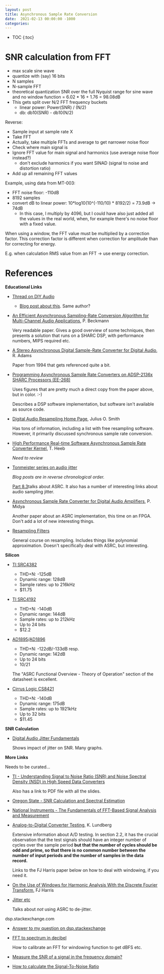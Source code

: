 ```yaml
---
layout: post
title: Asynchronous Sample Rate Conversion
date:  2021-02-13 00:00:00 -1000
categories:
---
```


* TOC
{:toc}

# SNR calculation from FFT

* max scale sine wave
* quantize with (say) 16 bits
* N samples
* N-sample FFT
* theoretical quantization SNR over the full Nyquist range for sine wave and no window function = 6.02 * 16 + 1.76 = 98.08dB
* This gets split over N/2 FFT frequency buckets
    * linear power: Power(SNR) / (N/2)
    * db: db10(SNR) - db10(N/2)

Reverse:
* Sample input at sample rate X
* Take FFT
* Actually, take multiple FFTs and average to get narrower noise floor
* Check where main signal is
* Ignore FFT value for main signal and harmonics (use average noise floor instead?)
    * don't exclude harmonics if you want SINAD (signal to noise and distortion ratio)
* Add up all remaining FFT values 

Example, using data from MT-003:

* FFT noise floor: -110dB
* 8192 samples
* convert dB to linear power: 10*log10(10^(-110/10) * 8192/2) =  73.9dB -> 74dB
    * In this case, I multiply by 4096, but I could have also just added all the values in the real world, when, 
      for example there's no noise floor with a fixed value.

When using a window, the FFT value must be multiplied by a correction factor.
This correction factor is different when correction for amplitude than for correcting for energy.

E.g. when calculation RMS value from an FFT -> use energy correction.

# References


**Educational Links**

* [Thread on DIY Audio](https://www.diyaudio.com/forums/digital-source/28814-asynchronous-sample-rate-conversion.html)

    * [Blog post about this](http://hifiduino.blogspot.com/2009/06/how-asynchronous-rate-conversion-works.html). Same author?

* [An Efficient Asynchronous Sampling-Rate Conversion Algorithm for Multi-Channel Audio Applications](https://dspconcepts.com/white-papers/efficient-asynchronous-sampling-rate-conversion-algorithm-multi-channel-audio), P. Beckmann

    Very readable paper. Gives a good overview of some techniques, then presents a solution that runs
    on a SHARC DSP, with performance numbers, MIPS required etc.

* [A Stereo Asynchronous Digital Sample-Rate Converter for Digital Audio](https://ieeexplore.ieee.org/document/280698), R. Adams

    Paper from 1994 that gets referenced quite a bit.

* [Programming Asynchronous Sample Rate Converters on ADSP-2136x SHARC Processors (EE-268)](https://www.analog.com/media/en/technical-documentation/application-notes/EE268v01.pdf)

    Uses figures that are pretty much a direct copy from the paper above, but in color. :-)

    Describes a DSP software implementation, but software isn't available as source code.

* [Digital Audio Resampling Home Page](https://ccrma.stanford.edu/~jos/resample/), Julius O. Smith

    Has tons of information, including a list with free resampling software. However, it primarily
    discussed synchronous sample rate conversion.

* [High Performance Real-time Software Asynchronous Sample Rate Converter Kernel](https://www.semanticscholar.org/paper/High-Performance-Real-time-Software-Asynchronous-Heeb/6b9e4440ff28326463f82766d54e17aef632ef08), T. Heeb

    *Need to review*

* [Tonmeister series on audio jitter](https://www.tonmeister.ca/wordpress/category/jitter/)

    *Blog posts are in reverse chronological order.*

    [Part 8.3](https://www.tonmeister.ca/wordpress/2018/08/30/jitter-part-8-3-sampling-rate-conversion/)talks about ASRC.
    It also has a number of interesting links about audio sampling jitter.

* [Asynchronous Sample Rate Converter for Digital Audio Amplifiers](https://www.semanticscholar.org/paper/Asynchronous-Sample-Rate-Converter-for-Digital-Midya-Roeckner/25b0e9e86e092563f3c6c9ae4f4fe553db29771d), P. Midya

    Another paper about an ASRC implementation, this time on an FPGA. Don't add a lot of new interesting things.

* [Resampling Filters](http://www.ee.ic.ac.uk/hp/staff/dmb/courses/DSPDF/01300_Resampling.pdf)

    General course on resampling. Includes things like polynomial approximation. Doesn't specifically 
    deal with ASRC, but interesting.

**Silicon**

* [TI SRC4382](https://www.ti.com/product/SRC4382)

    * THD+N: -125dB
    * Dynamic range: 128dB
    * Sample rates: up to 216kHz
    * $11.75

* [TI SRC4192](https://www.ti.com/product/SRC4192)

    * THD+N: -140dB
    * Dynamic range: 144dB
    * Sample rates: up to 212kHz
    * Up to 24 bits
    * $12.2


* [AD1895](https://www.analog.com/en/products/ad1895.html#product-overview)/[AD1896](https://www.analog.com/en/products/ad1896.html#product-overview)

    * THD+N: -122dB/-133dB resp.
    * Dynamic range: 142dB 
    * Up to 24 bits
    * $10/$21

    The "ASRC Functional Overview - Theory of Operation" section of the datasheet is excellent.

* [Cirrus Logic CS8421](https://www.cirrus.com/products/cs8421/)

    * THD+N: -140dB
    * Dynamic range: 175dB
    * Sample rates: up to 1921kHz
    * Up to 32 bits
    * $11.45

**SNR Calculation**

* [Digital Audio Jitter Fundamentals](https://www.audiosciencereview.com/forum/index.php?threads/digital-audio-jitter-fundamentals-part-2.1926/)

    Shows impact of jitter on SNR. Many graphs.


**More Links**

Needs to be curated...

* [TI - Understanding Signal to Noise Ratio (SNR) and Noise Spectral Density (NSD) in High Speed Data Converters](https://training.ti.com/understanding-signal-noise-ratio-snr-and-noise-spectral-density-nsd-high-speed-data-converters)

    Also has a link to PDF file with all the slides.
* [Oregon State - SNR Calculation and Spectral Estimation](http://classes.engr.oregonstate.edu/eecs/spring2017/ece627/Lecture%20Notes/FFT%20for%20delta-sigma%20spectrum%20estimation.pdf)
* [National Instruments - The Fundamentals of FFT-Based Signal Analysis and Measurement](https://www.sjsu.edu/people/burford.furman/docs/me120/FFT_tutorial_NI.pdf)
* [Analog-to-Digital Converter Testing](https://www.mit.edu/~klund/A2Dtesting.pdf), K. Lundberg

    Extensive information about A/D testing. In section 2.2, it has the crucial observation that the
    test signals should have an integer number of cycles over the sample period **but that the
    number of cycles should be odd and prime, so that there is no common number between the number
    of input periods and the number of samples in the data record.**

    Links to the FJ Harris paper below on how to deal with windowing, if you need it.

* [On the Use of Windows for Harmonic Analysis With the Discrete Fourier Transform](https://www.researchgate.net/publication/2995027_On_the_Use_of_Windows_for_Harmonic_Analysis_With_the_Discrete_Fourier_Transform), FJ Harris

* [Jitter etc](http://www.jitter.de/english/how.html)

    Talks about *not* using ASRC to de-jitter.


dsp.stackexchange.com

* [Answer to my question on dsp.stackexchange](https://dsp.stackexchange.com/questions/70154/quantization-snr-of-sine-wave-doesnt-match-1-761-6-02-q/70158#70158)
* [FFT to spectrum in decibel](https://dsp.stackexchange.com/a/32080/52155)

    How to calibrate an FFT for windowing function to get dBFS etc.

* [Measure the SNR of a signal in the frequency domain?](https://dsp.stackexchange.com/a/14864/52155)
* [How to calculate the Signal-To-Noise Ratio](https://dsp.stackexchange.com/a/17875/52155)

    
    

